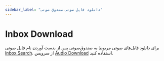 ```yaml
---
sidebar_label: "دانلود فایل صوتی صندوق صوتی"
---
```

<head>
  <title>دانلود فایل صوتی صندوق پستی | مستندات سیموتل </title>
</head>

# Inbox Download

برای دانلود فایل‌های صوتی مربوط به صندوق‌صوتی پس از بدست آوردن نام فایل صوتی [Inbox Search](/docs/developers/api/SimotelAPI/v4/voicemail/inbox_search)، از سرویس [Audio Download](/docs/developers/api/SimotelAPI/v4/report/audio_download) استفاده کنید.